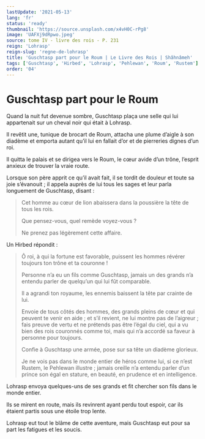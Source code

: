 ```yaml
---
lastUpdate: '2021-05-13'
lang: 'fr'
status: 'ready'
thumbnail: 'https://source.unsplash.com/x4vH0C-rPg8'
image: 'UAFXj9dRpwo.jpeg'
source: tome IV - livre des rois - P. 231
reign: 'Lohrasp'
reign-slug: 'regne-de-lohrasp'
title: 'Guschtasp part pour le Roum | Le Livre des Rois | Shâhnâmeh'
tags: ['Guschtasp', 'Hirbed', 'Lohrasp', 'Pehlewan', 'Roum', 'Rustem']
order: '04'
---
```


# Guschtasp part pour le Roum

Quand la nuit fut devenue sombre, Guschtasp plaça une selle qui lui appartenait sur un cheval noir qui était à Lohrasp.

Il revêtit une, tunique de brocart de Roum, attacha une plume d’aigle à son diadème et emporta autant qu’il lui en fallait d’or et de pierreries dignes d’un roi.

Il quitta le palais et se dirigea vers le Roum, le cœur avide d’un trône, l’esprit anxieux de trouver la vraie route.

Lorsque son père apprit ce qu’il avait fait, il se tordit de douleur et toute sa joie s’évanouit ; il appela auprès de lui tous les sages et leur parla longuement de Guschtasp, disant :

> Cet homme au cœur de lion abaissera dans la poussière la tête de tous les rois.
>
> Que pensez-vous, quel remède voyez-vous ?
>
> Ne prenez pas légèrement cette affaire.

Un Hirbed répondit :

> Ô roi, à qui la fortune est favorable, puissent les hommes révérer toujours ton trône et ta couronne !
>
> Personne n’a eu un fils comme Guschtasp, jamais un des grands n’a entendu parler de quelqu’un qui lui fût comparable.
>
> Il a agrandi ton royaume, les ennemis baissent la tête par crainte de lui.
>
> Envoie de tous côtés des hommes, des grands pleins de cœur et qui peuvent te venir en aide ; et s’il revient, ne lui montre pas de l’aigreur ; fais preuve de vertu et ne prétends pas être l’égal du ciel, qui a vu bien des rois couronnés comme toi, mais qui n’a accordé sa faveur à personne pour toujours.
>
> Confie à Guschtasp une armée, pose sur sa tête un diadème glorieux.
>
> Je ne vois pas dans le monde entier de héros comme lui, si ce n’est Rustem, le Pehlewan illustre ; jamais oreille n’a entendu parler d’un prince son égal en stature, en beauté, en prudence et en intelligence.

Lohrasp envoya quelques-uns de ses grands et fit chercher son fils dans le monde entier.

Ils se mirent en route, mais ils revinrent ayant perdu tout espoir, car ils étaient partis sous une étoile trop lente.

Lohrasp eut tout le blâme de cette aventure, mais Guschtasp eut pour sa part les fatigues et les soucis.
